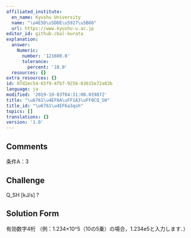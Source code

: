 ```yaml
---
affiliated_institute:
  en_name: Kyushu University
  name: "\u4E5D\u5DDE\u5927\u5B66"
  url: https://www.kyushu-u.ac.jp
editor_id: github.cbal-kurata
explanation:
  answer:
    Numeric:
      number: '121600.0'
      tolerance:
        percent: '10.0'
  resources: {}
extra_resources: {}
id: 07d2ec54-65f9-4fb7-9256-03615e72a63b
language: ja
modified: '2019-10-03T04:31:00.03987Z'
title: "\u6761\u4EF6A\uFF1A3\uFF0CQ_SH"
title_id: "\u6761\u4EF6a3qsh"
topics: []
translations: {}
version: '1.0'
---
```


## Comments
条件A：3

## Challenge
Q_SH [kJ/s] ?

## Solution Form
有効数字4桁
（例：1.234×10^5（10の5乗）の場合，1.234e5と入力します．）




